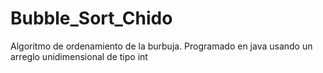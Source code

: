 # Bubble_Sort_Chido
Algoritmo de ordenamiento de la burbuja. Programado en java usando un arreglo unidimensional de tipo int
